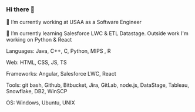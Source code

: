 ### Hi there 👋
🔭 I’m currently working at USAA as a Software Engineer

🌱 I’m currently learning Salesforce LWC & ETL Datastage. Outside work I'm working on Python & React

Languages: Java, C++, C, Python, MIPS	, R  

Web: HTML, CSS, JS, TS  

Frameworks: Angular, Salesforce LWC, React  

Tools: git bash, Github, Bitbucket, Jira, GitLab, node.js, DataStage, Tableau, Snowflake, DB2, WinSCP

OS: Windows, Ubuntu, UNIX  


<!--
**PSoysauce/PSoysauce** is a ✨ _special_ ✨ repository because its `README.md` (this file) appears on your GitHub profile.

Here are some ideas to get you started:

- 🔭 I’m currently working at USAA as a Software Engineer
- 🌱 I’m currently learning ...
- 👯 I’m looking to collaborate on ...
- 🤔 I’m looking for help with ...
- 💬 Ask me about ...
- 📫 How to reach me: ...
- 😄 Pronouns: ...
- ⚡ Fun fact: ...
-->
